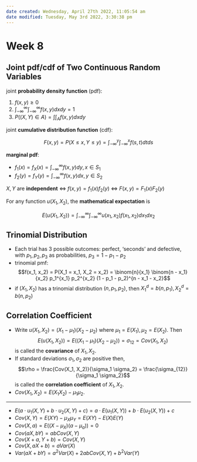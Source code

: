 ```yaml
---
date created: Wednesday, April 27th 2022, 11:05:54 am
date modified: Tuesday, May 3rd 2022, 3:30:38 pm
---
```


# Week 8

## Joint pdf/cdf of Two Continuous Random Variables

joint **probability density function** (pdf):

1. $f(x, y) \ge 0$
2. $\int^\infty_{-\infty} \int^\infty_{-\infty} f(x, y) dxdy = 1$
3. $P((X, Y) \in A) = \mathop{\int\int}_A f(x, y) dxdy$

joint **cumulative distribution function** (cdf):

$$F(x, y) = P(X \le x, Y \le y) = \int^y_{-\infty} \int^x_{-\infty} f(s, t) dtds$$

**marginal pdf**:

- $f_1(x) = f_X(x) = \int^\infty_{-\infty} f(x, y) dy, x \in S_1$
- $f_2(y) = f_Y(y) = \int^\infty_{-\infty} f(x, y) dx, y \in S_2$

$X, Y$ are **independent** $\iff$ $f(x, y) = f_1(x)f_2(y)$ $\iff$ $F(x, y) = F_1(x)F_2(y)$

For any function $u(X_1, X_2)$, the **mathematical expectation** is

$$E(u(X_1, X_2)) = \int^\infty_{-\infty} \int^\infty_{-\infty} u(x_1, x_2) f(x_1, x_2) dx_1dx_2$$

## Trinomial Distribution

- Each trial has 3 possible outcomes: perfect, ‘seconds’ and defective, with $p_1, p_2, p_3$ as probabilities, $p_3 = 1 - p_1 - p_2$
- trinomial pmf: $$f(x_1, x_2) = P(X_1 = x_1, X_2 = x_2) = \binom{n}{x_1} \binom{n - x_1}{x_2} p_1^{x_1} p_2^{x_2} (1 - p_1 - p_2)^{n - x_1 - x_2}$$
- if $(X_1, X_2)$ has a trinomial distribution $(n, p_1, p_2)$, then $X_1^d = b(n, p_1), X_2^d = b(n, p_2)$

## Correlation Coefficient

- Write $u(X_1, X_2) = (X_1 - \mu_1)(X_2 - \mu_2)$ where $\mu_1 = E(X_1), \mu_2 = E(X_2)$. Then $$E(u(X_1, X_2)) = E((X_1 - \mu_1)(X_2 - \mu_2)) = \sigma_{12} = Cov(X_1, X_2)$$ is called the **covariance** of $X_1, X_2$.
- If standard deviations $\sigma_1, \sigma_2$ are positive then, $$\rho = \frac{Cov(X_1, X_2)}{\sigma_1 \sigma_2} = \frac{\sigma_{12}}{\sigma_1 \sigma_2}$$ is called the **correlation coefficient** of $X_1, X_2$.
- $Cov(X_1, X_2) = E(X_1 X_2) - \mu_1 \mu_2$.

---

- $E(a \cdot u_1(X, Y) + b \cdot u_2(X, Y) + c) = a \cdot E(u_1(X, Y)) + b \cdot E(u_2(X, Y)) + c$
- $Cov(X, Y) = E(XY) - \mu_X \mu_Y = E(XY) - E(X)E(Y)$
- $Cov(X, a) = E((X - \mu_X)(a - \mu_a)) = 0$
- $Cov(aX, bY) = abCov(X, Y)$
- $Cov(X + a, Y + b) = Cov(X, Y)$
- $Cov(X, aX + b) = aVar(X)$
- $Var(aX + bY) = a^2 Var(X) + 2abCov(X, Y) + b^2 Var(Y)$
